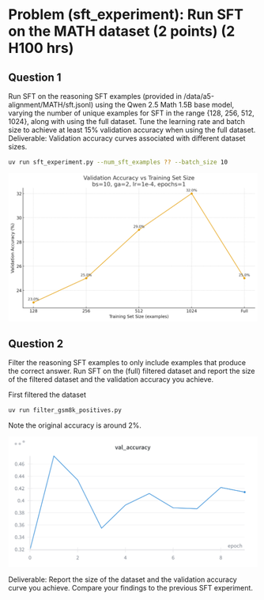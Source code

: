 # Problem (sft_experiment): Run SFT on the MATH dataset (2 points) (2 H100 hrs)

## Question 1

Run SFT on the reasoning SFT examples (provided in /data/a5-alignment/MATH/sft.jsonl)
using the Qwen 2.5 Math 1.5B base model, varying the number of unique examples for SFT in the range {128, 256, 512, 1024}, along with using the full dataset. Tune the learning rate and
batch size to achieve at least 15% validation accuracy when using the full dataset.
Deliverable: Validation accuracy curves associated with different dataset sizes.

```bash
uv run sft_experiment.py --num_sft_examples ?? --batch_size 10 
```

![](figures/sft_trainset_vs_validation.png)


## Question 2

Filter the reasoning SFT examples to only include examples that produce the correct answer. Run
SFT on the (full) filtered dataset and report the size of the filtered dataset and the validation
accuracy you achieve.

First filtered the dataset
```bash
uv run filter_gsm8k_positives.py
```

Note the original accuracy is around 2%.

![](figures/sft_filter_positives.png)


Deliverable: Report the size of the dataset and the validation accuracy curve you achieve.
Compare your findings to the previous SFT experiment.